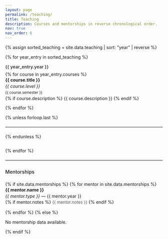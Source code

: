 ```yaml
---
layout: page
permalink: /teaching/
title: Teaching
description: Courses and mentorships in reverse chronological order.
nav: true
nav_order: 6
---
```


<!-- _pages/teaching.md -->

<div class="teaching">

{% assign sorted_teaching = site.data.teaching | sort: "year" | reverse %}

{% for year_entry in sorted_teaching %}
  <div class="teaching-year">
    <div class="entry-header">
      <span class="entry-title">{{ year_entry.year }}</span>
    </div>
    <ul class="teaching-courses">
      {% for course in year_entry.courses %}
      <li class="course-item">
        <strong>{{ course.title }}</strong><br>
        <em>{{ course.level }}</em><br>
        <small>{{ course.semester }}</small><br>
        {% if course.description %}
          {{ course.description }}
        {% endif %}
      </li>
      {% endfor %}
    </ul>
    {% unless forloop.last %}
    <hr>
    {% endunless %}
  </div>
{% endfor %}

<hr>

<h2 class="section-title">Mentorships</h2>
<div class="mentorships">
  {% if site.data.mentorships %}
    {% for mentor in site.data.mentorships %}
    <div class="mentorship-entry">
      <strong>{{ mentor.name }}</strong><br>
      <em>{{ mentor.type }}</em> — {{ mentor.year }}<br>
      {% if mentor.notes %}
        <span class="mentorship-notes">{{ mentor.notes }}</span>
      {% endif %}
    </div>
    {% endfor %}
  {% else %}
    <p>No mentorship data available.</p>
  {% endif %}
</div>

</div>

<style>
.section-title,
.teaching h2 {
  font-size: 1.1em; /* smaller section titles */
  font-weight: 600;
  color: var(--text-color, #333);
  margin-top: 1.8em;
  margin-bottom: 0.8em;
}

.teaching-year {
  margin-bottom: 2em;
}

.entry-header {
  display: flex;
  justify-content: space-between;
  align-items: baseline;
  margin-bottom: 0.5em;
}

.entry-title {
  font-size: 1em;
  font-weight: 600;
  color: var(--text-color, #333);
}

.teaching-courses {
  list-style-type: none;
  padding-left: 0;
  margin-top: 0.3em;
}

.course-item {
  margin-bottom: 0.8em;
  line-height: 1.4;
}

.mentorships {
  font-size: 1em;
  margin-top: 1.5em;
}

.mentorship-entry {
  margin-bottom: 1em;
  line-height: 1.4;
}

.mentorship-notes {
  color: #555;
  font-size: 0.95em;
}

hr {
  border: 0;
  border-top: 1px solid #ddd;
  margin: 1.5em 0;
}
</style>
